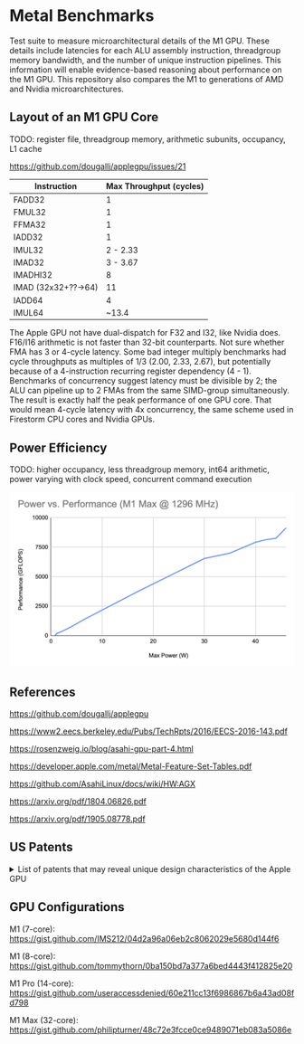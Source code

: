 # Metal Benchmarks

Test suite to measure microarchitectural details of the M1 GPU. These details include latencies for each ALU assembly instruction, threadgroup memory bandwidth, and the number of unique instruction pipelines. This information will enable evidence-based reasoning about performance on the M1 GPU. This repository also compares the M1 to generations of AMD and Nvidia microarchitectures. <!-- Finally, it examines how Apple's design choices improve power efficiency compared to other vendors. -->

## Layout of an M1 GPU Core

TODO: register file, threadgroup memory, arithmetic subunits, occupancy, L1 cache

<!-- | Register Memory | Threadgroup Memory | Max Threads | -->



https://github.com/dougallj/applegpu/issues/21

| Instruction | Max Throughput (cycles) |
| ----------- | ------------------- |
| FADD32 | 1 |
| FMUL32 | 1 |
| FFMA32 | 1 |
| IADD32 | 1 |
| IMUL32 | 2 - 2.33 |
| IMAD32 | 3 - 3.67 |
| IMADHI32 | 8 |
| IMAD (32x32+??->64) | 11 |
| IADD64 | 4 |
| IMUL64 | ~13.4 |

The Apple GPU not have dual-dispatch for F32 and I32, like Nvidia does. F16/I16 arithmetic is not faster than 32-bit counterparts. Not sure whether FMA has 3 or 4-cycle latency. Some bad integer multiply benchmarks had cycle throughputs as multiples of 1/3 (2.00, 2.33, 2.67), but potentially because of a 4-instruction recurring register dependency (4 - 1). Benchmarks of concurrency suggest latency must be divisible by 2; the ALU can pipeline up to 2 FMAs from the same SIMD-group simultaneously. The result is exactly half the peak performance of one GPU core. That would mean 4-cycle latency with 4x concurrency, the same scheme used in Firestorm CPU cores and Nvidia GPUs.

## Power Efficiency

TODO: higher occupancy, less threadgroup memory, int64 arithmetic, power varying with clock speed, concurrent command execution

![Graph of power vs. performance for an M1 Max at 1296 MHz](./Documentation/Power_Performance_M1_Max.png)

## References

https://github.com/dougallj/applegpu

https://www2.eecs.berkeley.edu/Pubs/TechRpts/2016/EECS-2016-143.pdf

https://rosenzweig.io/blog/asahi-gpu-part-4.html

https://developer.apple.com/metal/Metal-Feature-Set-Tables.pdf

https://github.com/AsahiLinux/docs/wiki/HW:AGX

https://arxiv.org/pdf/1804.06826.pdf

https://arxiv.org/pdf/1905.08778.pdf

## US Patents

<details>
 
<summary>List of patents that may reveal unique design characteristics of the Apple GPU</summary>
  
https://www.freepatentsonline.com/y2019/0057484.html

https://patents.justia.com/patent/9633409

https://patents.justia.com/patent/9035956

https://patents.justia.com/patent/20150070367

https://patents.justia.com/patent/9442706

https://patents.justia.com/patent/9508112

https://patents.justia.com/patent/9978343
  
https://patents.justia.com/patent/9727944
 
 https://patents.justia.com/patent/10114446

</details>

## GPU Configurations

M1 (7-core): https://gist.github.com/IMS212/04d2a96a06eb2c8062029e5680d144f6

M1 (8-core): https://gist.github.com/tommythorn/0ba150bd7a377a6bed4443f412825e20

M1 Pro (14-core): https://gist.github.com/useraccessdenied/60e211cc13f6986867b6a43ad08fd798

M1 Max (32-core): https://gist.github.com/philipturner/48c72e3fcce0ce9489071eb083a5086e
